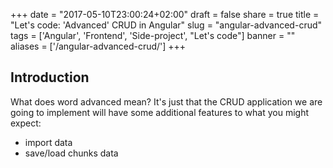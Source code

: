 
+++
date = "2017-05-10T23:00:24+02:00"
draft = false
share = true
title = "Let's code: 'Advanced' CRUD in Angular"
slug = "angular-advanced-crud"
tags = ['Angular', 'Frontend', 'Side-project', "Let's code"]
banner = ""
aliases = ['/angular-advanced-crud/']
+++

## Introduction

What does word advanced mean? It's just that the CRUD application we are going to implement will have some additional features to what you might expect:

- import data
- save/load chunks data
